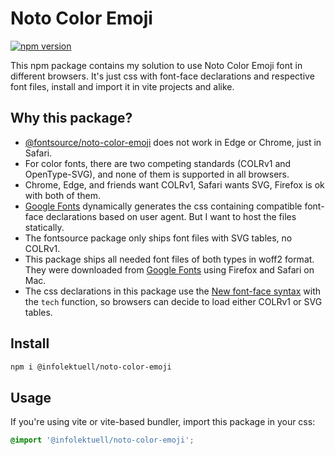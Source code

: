 # Noto Color Emoji

[![npm version](https://badge.fury.io/js/@infolektuell%2Fnoto-color-emoji.svg)](https://badge.fury.io/js/@infolektuell%2Fnoto-color-emoji)

This npm package contains my solution to use Noto Color Emoji font in different browsers.
It's just css with font-face declarations and respective font files, install and import it in vite projects and alike.

## Why this package?

- [@fontsource/noto-color-emoji][fontsource] does not work in Edge or Chrome, just in Safari.
- For color fonts, there are two competing standards (COLRv1 and OpenType-SVG),
  and none of them is supported in all browsers.
- Chrome, Edge, and friends want COLRv1, Safari wants SVG, Firefox is ok with both of them.
- [Google Fonts] dynamically generates the css containing compatible font-face declarations based on user agent.
  But I want to host the files statically.
- The fontsource package only ships font files with SVG tables, no COLRv1.
- This package ships all needed font files of both types in woff2 format.
  They were downloaded from [Google Fonts] using Firefox and Safari on Mac.
- The css declarations in this package use the [New font-face syntax] with the `tech` function,
  so browsers can decide to load either COLRv1 or SVG tables.

## Install

```sh
npm i @infolektuell/noto-color-emoji
```

## Usage

If you're using vite or vite-based bundler, import this package in your css:

```css
@import '@infolektuell/noto-color-emoji';
```

[google fonts]: https://fonts.google.com/noto/specimen/Noto+Color+Emoji
[fontsource]: https://fontsource.org/fonts/noto-color-emoji
[new font-face syntax]: https://fullystacked.net/new-font-face-syntax/
